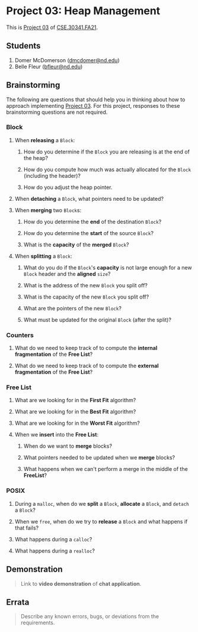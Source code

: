 # Project 03: Heap Management

This is [Project 03] of [CSE.30341.FA21].

## Students

1. Domer McDomerson (dmcdomer@nd.edu)
2. Belle Fleur (bfleur@nd.edu)

## Brainstorming

The following are questions that should help you in thinking about how to
approach implementing [Project 03].  For this project, responses to these
brainstorming questions are not required.

### Block

1. When **releasing** a `Block`:

    1. How do you determine if the `Block` you are releasing is at the end of
       the heap?
       
    2. How do you compute how much was actually allocated for the `Block`
       (including the header)?
       
    3. How do you adjust the heap pointer.

2. When **detaching** a `Block`, what pointers need to be updated?

3. When **merging** two `Block`s:

    1. How do you determine the **end** of the destination `Block`?

    2. How do you determine the **start** of the source `Block`?
    
    3. What is the **capacity** of the **merged** `Block`?

4. When **splitting** a `Block`:

    1. What do you do if the `Block`'s **capacity** is not large enough for a
       new `Block` header and the **aligned** `size`?
       
    2. What is the address of the new `Block` you split off?
    
    3. What is the capacity of the new `Block` you split off?

    4. What are the pointers of the new `Block`?
    
    5. What must be updated for the original `Block` (after the split)?

### Counters

1. What do we need to keep track of to compute the **internal fragmentation**
   of the **Free List**?

2. What do we need to keep track of to compute the **external fragmentation**
   of the **Free List**?

### Free List

1. What are we looking for in the **First Fit** algorithm?

2. What are we looking for in the **Best Fit** algorithm?

3. What are we looking for in the **Worst Fit** algorithm?

4. When we **insert** into the **Free List**:
    
    1. When do we want to **merge** blocks?

    2. What pointers needed to be updated when we **merge** blocks?

    3. What happens when we can't perform a merge in the middle of the
       **FreeList**?

### POSIX

1. During a `malloc`, when do we **split** a `Block`, **allocate** a `Block`,
   and `detach` a `Block`?
   
2. When we `free`, when do we try to **release** a `Block` and what happens if
   that fails?
   
3. What happens during a `calloc`?

4. What happens during a `realloc`?

## Demonstration

> Link to **video demonstration** of **chat application**.

## Errata

> Describe any known errors, bugs, or deviations from the requirements.

[Project 03]:       https://www3.nd.edu/~pbui/teaching/cse.30341.fa21/project03.html
[CSE.30341.FA21]:   https://www3.nd.edu/~pbui/teaching/cse.30341.fa21/
